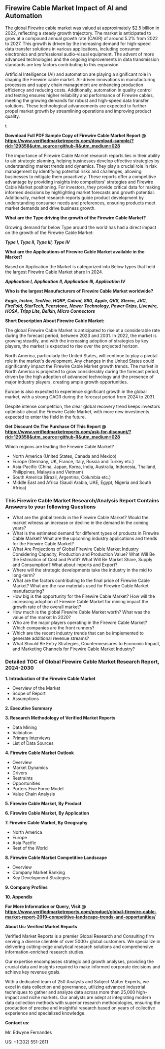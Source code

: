 <h2>Firewire Cable Market Impact of AI and Automation</h2><p>The global Firewire cable market was valued at approximately $2.5 billion in 2022, reflecting a steady growth trajectory. The market is anticipated to grow at a compound annual growth rate (CAGR) of around 5.2% from 2022 to 2027. This growth is driven by the increasing demand for high-speed data transfer solutions in various applications, including consumer electronics and professional audio-visual equipment. The advent of more advanced technologies and the ongoing improvements in data transmission standards are key factors contributing to this expansion.</p><p>Artificial Intelligence (AI) and automation are playing a significant role in shaping the Firewire cable market. AI-driven innovations in manufacturing processes and supply chain management are enhancing production efficiency and reducing costs. Additionally, automation in quality control and testing ensures higher reliability and performance of Firewire cables, meeting the growing demands for robust and high-speed data transfer solutions. These technological advancements are expected to further propel market growth by streamlining operations and improving product quality.</p>t</p><p id="" class=""><strong>Download Full PDF Sample Copy of Firewire Cable Market Report @ <a href="https://www.verifiedmarketreports.com/download-sample/?rid=129358&utm_source=github-R&utm_medium=028" target="_blank">https://www.verifiedmarketreports.com/download-sample/?rid=129358&utm_source=github-R&utm_medium=028</a></strong></p><p>The importance of&nbsp;Firewire Cable Market research reports lies in their ability to aid strategic planning, helping businesses develop effective strategies by understanding market trends and dynamics. They play a crucial role in risk management by identifying potential risks and challenges, allowing businesses to mitigate them proactively. These reports offer a competitive advantage by providing insights into competitors' strategies and Firewire Cable Market positioning. For investors, they provide critical data for making informed decisions by highlighting market forecasts and growth potential. Additionally, market research reports guide product development by understanding consumer needs and preferences, ensuring products meet market demands and drive business growth.</p><p><strong>What are the&nbsp;Type driving the growth of the Firewire Cable Market?</strong></p><p id="" class="">Growing demand for below Type around the world has had a direct impact on the growth of the Firewire Cable Market:</p><em><strong>Type I, Type II, Type III, Type IV</strong></em></p><strong>What are the&nbsp;Applications&nbsp;of Firewire Cable Market available in the Market?</strong></p><p id="" class="">Based on Application the Market is categorized into Below types that held the largest Firewire Cable Market share In 2024.</p><em><strong>Application I, Application II, Application III, Application IV</strong></em></p><strong>Who is the largest Manufacturers of Firewire Cable Market worldwide?</strong></p><p><em><strong>Eagle, Insten, TecNec, HQRP, Calrad, SIIG, Apple, QVS, Steren, JVC, FireFold, StarTech, Pearstone, Newer Technology, Power Grips, Livewire, HOSA, Tripp Lite, Belkin, Micro Connectors</strong></em></p><p id="" class=""><strong>Short Description About Firewire Cable Market:</strong></p><p>The global Firewire Cable Market is anticipated to rise at a considerable rate during the forecast period, between 2023 and 2031. In 2022, the market is growing steadily, and with the increasing adoption of strategies by key players, the market is expected to rise over the projected horizon.</p><p>North America, particularly the United States, will continue to play a pivotal role in the market's development. Any changes in the United States could significantly impact the Firewire Cable Market growth trends. The market in North America is projected to grow considerably during the forecast period, driven by the high adoption of advanced technology and the presence of major industry players, creating ample growth opportunities.</p><p>Europe is also expected to experience significant growth in the global market, with a strong CAGR during the forecast period from 2024 to 2031.</p><p>Despite intense competition, the clear global recovery trend keeps investors optimistic about the Firewire Cable Market, with more new investments expected to enter the field in the future.</p><p id="" class=""><strong>Get Discount On The Purchase Of This Report @ <a href="https://www.verifiedmarketreports.com/ask-for-discount/?rid=129358&utm_source=github-R&utm_medium=028" target="_blank">https://www.verifiedmarketreports.com/ask-for-discount/?rid=129358&utm_source=github-R&utm_medium=028</a></strong></p>Which regions are leading the Firewire Cable Market?</p><ul><li>North America (United States, Canada and Mexico)</li><li>Europe (Germany, UK, France, Italy, Russia and Turkey etc.)</li><li>Asia-Pacific (China, Japan, Korea, India, Australia, Indonesia, Thailand, Philippines, Malaysia and Vietnam)</li><li>South America (Brazil, Argentina, Columbia etc.)</li><li>Middle East and Africa (Saudi Arabia, UAE, Egypt, Nigeria and South Africa)</li></ul><h3 id="" class="">This Firewire Cable Market Research/Analysis Report Contains Answers to your following Questions</h3><ul><li>What are the global trends in the Firewire Cable Market? Would the market witness an increase or decline in the demand in the coming years?</li><li>What is the estimated demand for different types of products in Firewire Cable Market? What are the upcoming industry applications and trends for the Firewire Cable Market?</li><li>What Are Projections of Global Firewire Cable Market Industry Considering Capacity, Production and Production Value? What Will Be the Estimation of Cost and Profit? What Will Be Market Share, Supply and Consumption? What about imports and Export?</li><li>Where will the strategic developments take the industry in the mid to long-term?</li><li>What are the factors contributing to the final price of Firewire Cable Market? What are the raw materials used for Firewire Cable Market manufacturing?</li><li>How big is the opportunity for the Firewire Cable Market? How will the increasing adoption of Firewire Cable Market for mining impact the growth rate of the overall market?</li><li>How much is the global Firewire Cable Market worth? What was the value of the market In 2020?</li><li>Who are the major players operating in the Firewire Cable Market? Which companies are the front runners?</li><li>Which are the recent industry trends that can be implemented to generate additional revenue streams?</li><li>What Should Be Entry Strategies, Countermeasures to Economic Impact, and Marketing Channels for Firewire Cable Market Industry?</li></ul><h3 id="" class="">Detailed TOC of Global Firewire Cable Market Research Report, 2024-2030</h3><p id="" class=""><strong>1. Introduction of the Firewire Cable Market</strong></p><ul><li>Overview of the Market</li><li>Scope of Report</li><li>Assumptions</li></ul><p id="" class=""><strong>2. Executive Summary</strong></p><p id="" class=""><strong>3. Research Methodology of Verified Market Reports</strong></p><ul><li>Data Mining</li><li>Validation</li><li>Primary Interviews</li><li>List of Data Sources</li></ul><p id="" class=""><strong>4. Firewire Cable Market Outlook</strong></p><ul><li>Overview</li><li>Market Dynamics</li><li>Drivers</li><li>Restraints</li><li>Opportunities</li><li>Porters Five Force Model</li><li>Value Chain Analysis</li></ul><p id="" class=""><strong>5. Firewire Cable Market, By Product</strong></p><p id="" class=""><strong>6. Firewire Cable Market, By Application</strong></p><p id="" class=""><strong>7. Firewire Cable Market, By Geography</strong></p><ul><li>North America</li><li>Europe</li><li>Asia Pacific</li><li>Rest of the World</li></ul><p id="" class=""><strong>8. Firewire Cable Market Competitive Landscape</strong></p><ul><li>Overview</li><li>Company Market Ranking</li><li>Key Development Strategies</li></ul><p id="" class=""><strong>9. Company Profiles</strong></p><p id="" class=""><strong>10. Appendix</strong></p><p id="" class=""><strong>For More Information or Query, Visit @ <a href="https://www.verifiedmarketreports.com/product/global-firewire-cable-market-report-2019-competitive-landscape-trends-and-opportunities/" target="_blank">https://www.verifiedmarketreports.com/product/global-firewire-cable-market-report-2019-competitive-landscape-trends-and-opportunities/</a></strong></p><p id="" class=""><strong>About Us: Verified Market Reports</strong></p><p id="" class="">Verified Market Reports is a premier Global Research and Consulting firm serving a diverse clientele of over 5000+ global customers. We specialize in delivering cutting-edge analytical research solutions and comprehensive information-enriched research studies.</p><p id="" class="">Our expertise encompasses strategic and growth analyses, providing the crucial data and insights required to make informed corporate decisions and achieve key revenue goals.</p><p id="" class="">With a dedicated team of 250 Analysts and Subject Matter Experts, we excel in data collection and governance, utilizing advanced industrial techniques to gather and analyze data across more than 25,000 high-impact and niche markets. Our analysts are adept at integrating modern data collection methods with superior research methodologies, ensuring the production of precise and insightful research based on years of collective experience and specialized knowledge.</p><p id="" class=""><strong>Contact us:</strong></p><p id="" class="">Mr. Edwyne Fernandes</p><p id="" class="">US: +1(302) 551-2611</p>